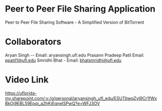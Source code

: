 # Peer to Peer File Sharing Application
Peer to Peer File Sharing Software - A Simplified Version of BitTorrent

# Collaborators 

Aryan Singh -- Email: aryansingh.ufl.edu
Prasann Pradeep Patil  Email: ppatil1@ufl.edu
Smridhi Bhat - Email: bhatsmridhi@ufl.edu

# Video Link

https://uflorida-my.sharepoint.com/:v:/g/personal/aryansingh_ufl_edu/ESUTbwqZyI9Cr1fWxBkOj9EBL59Epqi_a2hKiEqnelSPwQ?e=WFJ3OV


